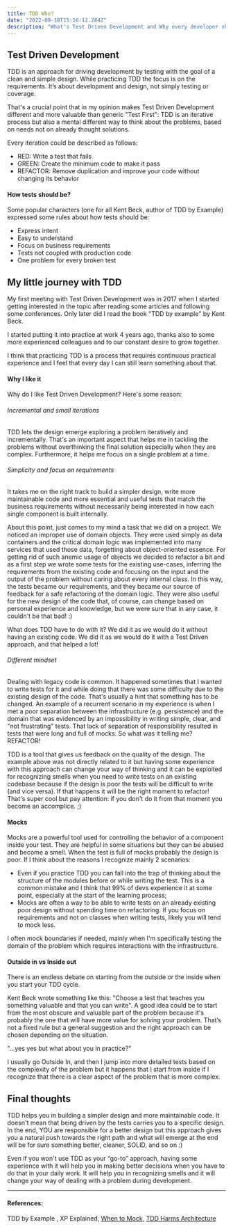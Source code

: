 ```yaml
---
title: TDD Who?
date: "2022-09-18T15:16:12.284Z"
description: "What's Test Driven Development and Why every developer should experience it?"
---
```


## Test Driven Development

TDD is an approach for driving development by testing with the goal of a clean and simple design. While practicing TDD
the focus is on the requirements. It’s about development and design, not simply testing or coverage.

That's a crucial point that in my opinion makes Test Driven Development   different and more valuable than generic
"Test First": TDD is an iterative process but also a mental different way to think about the problems,
based on needs not on already thought solutions.

Every iteration could be described as follows:

- RED: Write a test that fails
- GREEN: Create the minimum code to make it pass
- REFACTOR: Remove duplication and improve your code without changing its behavior

#### How tests should be?
Some popular characters (one for all Kent Beck, author of TDD by Example) expressed some rules about how tests should be:

- Express intent
- Easy to understand
- Focus on business requirements
- Tests not coupled with production code
- One problem for every broken test


## My little journey with TDD

My first meeting with Test Driven Development was in 2017 when I started getting interested in the topic after reading
some articles and following some conferences. Only later did I read the book "TDD by example" by Kent Beck.

I started putting it into practice at work 4 years ago, thanks also to some more experienced colleagues and
to our constant desire to grow together.

I think that practicing TDD is a process that requires continuous practical experience and I feel that every
day I can still learn something about that.

#### Why I like it

Why do I like Test Driven Development?
Here's some reason:

###### Incremental and small iterations
TDD lets the design emerge exploring a problem iteratively and incrementally. That's an important aspect that helps me
in tackling the problems without overthinking the final solution especially when they are complex.
Furthermore, it helps me focus on a single problem at a time.

###### Simplicity and focus on requirements

It takes me on the right track to build a simpler design, write more maintainable code and more essential
and useful tests that match the business requirements without necessarily being interested in how each single component
is built internally.

About this point, just comes to my mind a task that we did on a project.
We noticed an improper use of domain objects. They were used simply as data containers and the critical domain
logic was implemented into many services that used those data, forgetting about object-oriented essence.
For getting rid of such anemic usage of objects we decided to refactor a bit and as a first step we wrote some tests for the
existing use-cases, inferring the requirements from the existing code and focusing on the input and the output of the problem
without caring about every internal class.
In this way, the tests became our requirements, and they became our source of feedback for a safe refactoring of the domain logic.
They were also useful for the new design of the code that, of course, can change based on personal experience and knowledge,
but we were sure that in any case, it couldn't be that bad! :)

What does TDD have to do with it?
We did it as we would do it without having an existing code. We did it as we would do it with a Test Driven approach,
and that helped a lot!

###### Different mindset

Dealing with legacy code is common. It happened sometimes that I wanted to write tests for it and while doing that
there was some difficulty due to the existing design of the code. That's usually a hint that something has to be changed.
An example of a recurrent scenario in my experience is when I met a poor separation between the infrastructure (e.g. persistence)
and the domain that was evidenced by an impossibility in writing simple, clear, and "not frustrating" tests.
That lack of separation of responsibility resulted in tests that were long and full of mocks. So what was it telling me?
REFACTOR!

TDD is a tool that gives us feedback on the quality of the design.
The example above was not directly related to it but having some experience with this approach can change your way of thinking
and it can be exploited for recognizing smells when you need to write tests on an existing codebase because if the design
is poor the tests will be difficult to write (and vice versa). If that happens it will be the right moment to refactor!
That's super cool but pay attention: if you don't do it from that moment you become an accomplice. ;)

#### Mocks
Mocks are a powerful tool used for controlling the behavior of a component inside your test. They are helpful in some
situations but they can be abused and become a smell. When the test is full of mocks probably the design is poor. If I
think about the reasons I recognize mainly 2 scenarios:

- Even if you practice TDD you can fall into the trap of thinking about the structure of the modules before or while
  writing the test. This is a common mistake and I think that 99% of devs experience it at some point, especially at the
  start of the learning process;
- Mocks are often a way to be able to write tests on an already existing poor design without spending time on refactoring.
  If you focus on requirements and not on classes when writing tests, likely you will tend to mock less.

I often mock boundaries if needed, mainly when I'm specifically testing the domain of the problem which requires
interactions with the infrastructure.

#### Outside in vs Inside out
There is an endless debate on starting from the outside or the inside when you start your TDD cycle.

Kent Beck wrote something like this: "Choose a test that teaches you something valuable and that you can write".
A good idea could be to start from the most obscure and valuable part of the problem because it's probably the one
that will have more value for solving your problem.
That’s not a fixed rule but a general suggestion and the right approach can be chosen depending on the situation.

"...yes yes but what about you in practice?"

I usually go Outside In, and then I jump into more detailed tests based on the complexity of the problem but
it happens that I start from inside if I recognize that there is a clear aspect of the problem that is more complex.

## Final thoughts

TDD helps you in building a simpler design and more maintainable code. It doesn't mean that being driven by the tests carries
you to a specific design.
In the end, YOU are responsible for a better design but this approach gives you a natural push towards the right path and what will
emerge at the end will be for sure something better, cleaner, SOLID, and so on :)

Even if you won't use TDD as your “go-to” approach, having some experience with it will help you in making better
decisions when you have to do that in your daily work. It will help you in recognizing smells and it will change your way
of dealing with a problem during development.

---

#### References:
TDD by Example , XP Explained, [When to Mock](https://blog.cleancoder.com/uncle-bob/2014/05/10/WhenToMock.html),
[TDD Harms Architecture](https://blog.cleancoder.com/uncle-bob/2017/03/03/TDD-Harms-Architecture.html#:~:text=Yes!,architecture%20%E2%80%93%20TDD%20or%20no%20TDD)